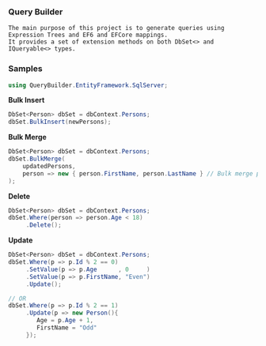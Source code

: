 ### Query Builder

	The main purpose of this project is to generate queries using Expression Trees and EF6 and EFCore mappings.
	It provides a set of extension methods on both DbSet<> and IQueryable<> types.


### Samples

```C#
using QueryBuilder.EntityFramework.SqlServer;
```

**Bulk Insert**
```C#
DbSet<Person> dbSet = dbContext.Persons;
dbSet.BulkInsert(newPersons);
```

**Bulk Merge**
```C#
DbSet<Person> dbSet = dbContext.Persons;
dbSet.BulkMerge(
	updatedPersons,
	person => new { person.FirstName, person.LastName } // Bulk merge performed using a composite key
);
```

**Delete**
```C#
DbSet<Person> dbSet = dbContext.Persons;
dbSet.Where(person => person.Age < 18)
     .Delete();
```

**Update**
```C#
DbSet<Person> dbSet = dbContext.Persons;
dbSet.Where(p => p.Id % 2 == 0)
     .SetValue(p => p.Age      , 0     )
     .SetValue(p => p.FirstName, "Even")
     .Update();

// OR
dbSet.Where(p => p.Id % 2 == 1)
     .Update(p => new Person(){
		Age = p.Age + 1,
		FirstName = "Odd"
     });
```